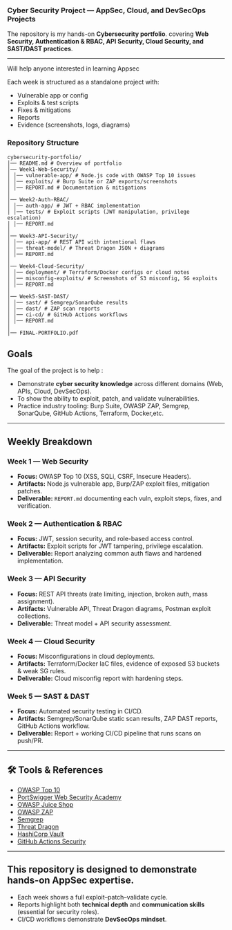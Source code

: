 ### Cyber Security Project — AppSec, Cloud, and DevSecOps Projects

The repository is my hands-on **Cybersecurity portfolio**. covering **Web Security, Authentication & RBAC, API Security, Cloud Security, and SAST/DAST practices**.  



---

Will help anyone interested in learning Appsec

Each week is structured as a standalone project with:  
- Vulnerable app or config  
- Exploits & test scripts  
- Fixes & mitigations  
- Reports  
- Evidence (screenshots, logs, diagrams)  

### Repository Structure

```
cybersecurity-portfolio/
│── README.md # Overview of portfolio
│── Week1-Web-Security/
│ │── vulnerable-app/ # Node.js code with OWASP Top 10 issues
│ │── exploits/ # Burp Suite or ZAP exports/screenshots
│ │── REPORT.md # Documentation & mitigations
│
│── Week2-Auth-RBAC/
│ │── auth-app/ # JWT + RBAC implementation
│ │── tests/ # Exploit scripts (JWT manipulation, privilege escalation)
│ │── REPORT.md
│
│── Week3-API-Security/
│ │── api-app/ # REST API with intentional flaws
│ │── threat-model/ # Threat Dragon JSON + diagrams
│ │── REPORT.md
│
│── Week4-Cloud-Security/
│ │── deployment/ # Terraform/Docker configs or cloud notes
│ │── misconfig-exploits/ # Screenshots of S3 misconfig, SG exploits
│ │── REPORT.md
│
│── Week5-SAST-DAST/
│ │── sast/ # Semgrep/SonarQube results
│ │── dast/ # ZAP scan reports
│ │── ci-cd/ # GitHub Actions workflows
│ │── REPORT.md
│
│── FINAL-PORTFOLIO.pdf
```
##  Goals

The goal of the project is to help :

- Demonstrate **cyber security knowledge** across different domains (Web, APIs, Cloud, DevSecOps).  
- To show the ability to exploit, patch, and validate vulnerabilities.  
- Practice industry tooling: Burp Suite, OWASP ZAP, Semgrep, SonarQube, GitHub Actions, Terraform, Docker,etc.  

---

##  Weekly Breakdown

###  Week 1 — Web Security
- **Focus:** OWASP Top 10 (XSS, SQLi, CSRF, Insecure Headers).  
- **Artifacts:** Node.js vulnerable app, Burp/ZAP exploit files, mitigation patches.  
- **Deliverable:** `REPORT.md` documenting each vuln, exploit steps, fixes, and verification.

###  Week 2 — Authentication & RBAC
- **Focus:** JWT, session security, and role-based access control.  
- **Artifacts:** Exploit scripts for JWT tampering, privilege escalation.  
- **Deliverable:** Report analyzing common auth flaws and hardened implementation.

###  Week 3 — API Security
- **Focus:** REST API threats (rate limiting, injection, broken auth, mass assignment).  
- **Artifacts:** Vulnerable API, Threat Dragon diagrams, Postman exploit collections.  
- **Deliverable:** Threat model + API security assessment.

###  Week 4 — Cloud Security
- **Focus:** Misconfigurations in cloud deployments.  
- **Artifacts:** Terraform/Docker IaC files, evidence of exposed S3 buckets & weak SG rules.  
- **Deliverable:** Cloud misconfig report with hardening steps.

###  Week 5 — SAST & DAST
- **Focus:** Automated security testing in CI/CD.  
- **Artifacts:** Semgrep/SonarQube static scan results, ZAP DAST reports, GitHub Actions workflow.  
- **Deliverable:** Report + working CI/CD pipeline that runs scans on push/PR.

---



## 🛠️ Tools & References

- [OWASP Top 10](https://owasp.org/www-project-top-ten/)  
- [PortSwigger Web Security Academy](https://portswigger.net/web-security)  
- [OWASP Juice Shop](https://owasp.org/www-project-juice-shop/)  
- [OWASP ZAP](https://www.zaproxy.org/)  
- [Semgrep](https://semgrep.dev/)  
- [Threat Dragon](https://owasp.org/www-project-threat-dragon/)  
- [HashiCorp Vault](https://developer.hashicorp.com/vault/docs)  
- [GitHub Actions Security](https://docs.github.com/en/actions/security-guides/security-hardening-for-github-actions)  

---

## This repository is designed to **demonstrate hands-on AppSec expertise**.  
- Each week shows a full exploit–patch–validate cycle.  
- Reports highlight both **technical depth** and **communication skills** (essential for security roles).  
- CI/CD workflows demonstrate **DevSecOps mindset**.  


